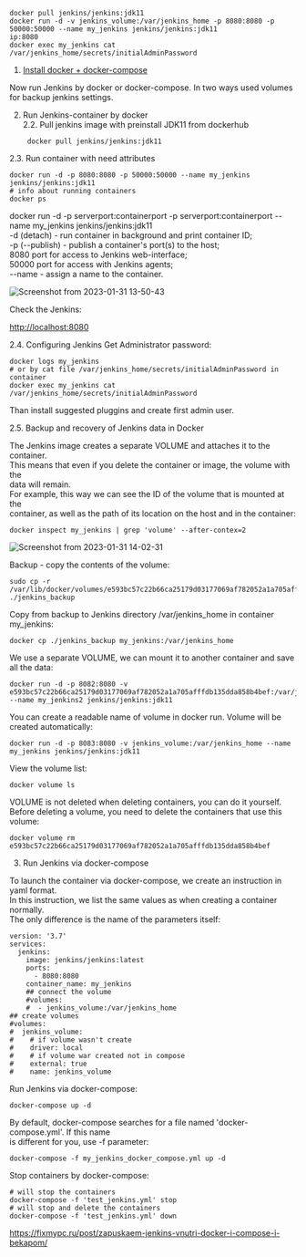     docker pull jenkins/jenkins:jdk11
    docker run -d -v jenkins_volume:/var/jenkins_home -p 8080:8080 -p 50000:50000 --name my_jenkins jenkins/jenkins:jdk11
    ip:8080
    docker exec my_jenkins cat /var/jenkins_home/secrets/initialAdminPassword
    
1. [Install docker + docker-compose](https://github.com/m-koleda/guides/blob/main/docker/install-docker-docker-compose.md)  

Now run Jenkins by docker or docker-compose. In two ways used volumes for backup jenkins settings.  

2. Run Jenkins-container by docker  
2.2. Pull jenkins image with preinstall JDK11 from dockerhub   

        docker pull jenkins/jenkins:jdk11

2.3. Run container with need attributes  

    docker run -d -p 8080:8080 -p 50000:50000 --name my_jenkins jenkins/jenkins:jdk11
    # info about running containers
    docker ps

docker run -d -p serverport:containerport -p serverport:containerport --name my_jenkins jenkins/jenkins:jdk11  
-d (detach) - run container in background and print container ID;  
-p (--publish) - publish a container's port(s) to the host;  
8080 port for access to Jenkins web-interface;  
50000 port for access with Jenkins agents;  
--name - assign a name to the container.  

![Screenshot from 2023-01-31 13-50-43](https://user-images.githubusercontent.com/97964258/215740390-ee6cb21d-3879-4a35-af86-aeec6bdb1c6c.png)

Check the Jenkins:

[http://localhost:8080](http://localhost:8080/)  

2.4. Configuring Jenkins
Get Administrator password:

    docker logs my_jenkins
    # or by cat file /var/jenkins_home/secrets/initialAdminPassword in container
    docker exec my_jenkins cat /var/jenkins_home/secrets/initialAdminPassword

Than install suggested pluggins and create first admin user.

2.5. Backup and recovery of Jenkins data in Docker  

The Jenkins image creates a separate VOLUME and attaches it to the container.  
This means that even if you delete the container or image, the volume with the   
data will remain.  
For example, this way we can see the ID of the volume that is mounted at the  
container, as well as the path of its location on the host and in the container:  

    docker inspect my_jenkins | grep 'volume' --after-contex=2

![Screenshot from 2023-01-31 14-02-31](https://user-images.githubusercontent.com/97964258/215745816-b11e837d-a376-4cf1-a223-ec946e344f75.png)


Backup - copy the contents of the volume:

    sudo cp -r /var/lib/docker/volumes/e593bc57c22b66ca25179d03177069af782052a1a705afffdb135dda858b4bef/_data ./jenkins_backup

Copy from backup to Jenkins directory /var/jenkins_home in container my_jenkins:

    docker cp ./jenkins_backup my_jenkins:/var/jenkins_home

We use a separate VOLUME, we can mount it to another container and save all the data:

    docker run -d -p 8082:8080 -v e593bc57c22b66ca25179d03177069af782052a1a705afffdb135dda858b4bef:/var/jenkins_home --name my_jenkins2 jenkins/jenkins:jdk11

You can create a readable name of volume in docker run. Volume will be created automatically:

    docker run -d -p 8083:8080 -v jenkins_volume:/var/jenkins_home --name my_jenkins jenkins/jenkins:jdk11
    
View the volume list:

    docker volume ls
    
VOLUME is not deleted when deleting containers, you can do it yourself.  
Before deleting a volume, you need to delete the containers that use this volume:  

    docker volume rm e593bc57c22b66ca25179d03177069af782052a1a705afffdb135dda858b4bef

3. Run Jenkins via docker-compose  

To launch the container via docker-compose, we create an instruction in yaml format.  
In this instruction, we list the same values as when creating a container normally.  
The only difference is the name of the parameters itself:

    version: '3.7'
    services:
      jenkins:
        image: jenkins/jenkins:latest
        ports:
          - 8080:8080
        container_name: my_jenkins
        ## connect the volume
        #volumes:
        #  - jenkins_volume:/var/jenkins_home
    ## create volumes
    #volumes:
    #  jenkins_volume:
    #    # if volume wasn't create
    #    driver: local
    #    # if volume war created not in compose
    #    external: true
    #    name: jenkins_volume
    
Run Jenkins via docker-compose:

    docker-compose up -d

By default, docker-compose searches for a file named 'docker-compose.yml'. If this name  
is different for you, use -f parameter:

    docker-compose -f my_jenkins_docker_compose.yml up -d

Stop containers by docker-compose:

    # will stop the containers
    docker-compose -f 'test_jenkins.yml' stop
    # will stop and delete the containers
    docker-compose -f 'test_jenkins.yml' down



https://fixmypc.ru/post/zapuskaem-jenkins-vnutri-docker-i-compose-i-bekapom/
